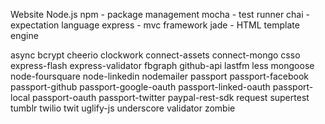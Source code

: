 Website Node.js
npm - package management
mocha - test runner
chai - expectation language
express - mvc framework
jade - HTML template engine

async
bcrypt
cheerio
clockwork
connect-assets
connect-mongo
csso
express-flash
express-validator
fbgraph
github-api
lastfm
less
mongoose
node-foursquare
node-linkedin
nodemailer
passport
passport-facebook
passport-github
passport-google-oauth
passport-linked-oauth
passport-local
passport-oauth
passport-twitter
paypal-rest-sdk
request
supertest
tumblr
twilio
twit
uglify-js
underscore
validator
zombie
